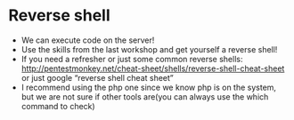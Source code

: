 # Reverse shell

- We can execute code on the server!
- Use the skills from the last workshop and get yourself a reverse shell!
- If you need a refresher or just some common reverse shells: http://pentestmonkey.net/cheat-sheet/shells/reverse-shell-cheat-sheet or just google “reverse shell cheat sheet”
- I recommend using the php one since we know php is on the system, but we are not sure if other tools are(you can always use the which command to check)

